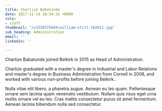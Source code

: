 ```yaml
---
title: Charlize Babatunde
date: 2017-11-14 10:54:31 +0000
role:
- staff
thumbnail: "/v1530725669/william-stitt-162611.jpg"
sub_heading: Administration
email: ''
linkedin: ''

---
```

Charlize Babatunde joined Belkirk in 2015 as Head of Administration.

Charlize graduated with a master's degree in Industrial and Labor Relations and master's degree in Business Administration from Cornell in 2008, and worked with various non-profits before joining Belkirk..

Nulla vitae elit libero, a pharetra augue. Aenean eu leo quam. Pellentesque ornare sem lacinia quam venenatis vestibulum. Nullam quis risus eget urna mollis ornare vel eu leo. Cras mattis consectetur purus sit amet fermentum. Aenean lacinia bibendum nulla sed consectetur.